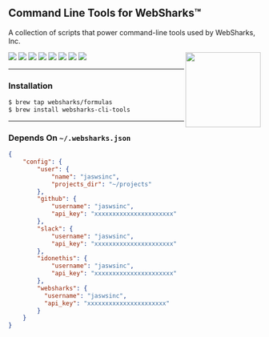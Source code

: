 ## Command Line Tools for WebSharks™

A collection of scripts that power command-line tools used by WebSharks, Inc.

<img src="http://cdn.websharks-inc.com/websharks/uploads/2013/11/sharks-logo.png" width="150" align="right" />

[![](https://img.shields.io/github/license/websharks/cli-tools.svg)](https://github.com/websharks/cli-tools/blob/HEAD/LICENSE.txt)
[![](https://img.shields.io/badge/made-w%2F_100%25_pure_awesome_sauce-AB815F.svg?label=made)](http://websharks-inc.com/)
[![](https://img.shields.io/badge/by-WebSharks_Inc.-656598.svg?label=by)](http://www.websharks-inc.com/team/)
[![](https://img.shields.io/github/release/websharks/cli-tools.svg?label=latest)](https://github.com/websharks/cli-tools/releases)
[![](https://img.shields.io/github/issues/websharks/cli-tools.svg?label=issues)](https://github.com/websharks/cli-tools/issues)
[![](https://img.shields.io/github/forks/websharks/cli-tools.svg?label=forks)](https://github.com/websharks/cli-tools/network)
[![](https://img.shields.io/github/stars/websharks/cli-tools.svg?label=stars)](https://github.com/websharks/cli-tools/stargazers)
[![](https://img.shields.io/github/downloads/websharks/cli-tools/latest/total.svg?label=downloads)](https://github.com/websharks/cli-tools/releases)

---

### Installation

```bash
$ brew tap websharks/formulas
$ brew install websharks-cli-tools
```

---

### Depends On `~/.websharks.json`

```json
{
    "config": {
        "user": {
            "name": "jaswsinc",
            "projects_dir": "~/projects"
        },
        "github": {
            "username": "jaswsinc",
            "api_key": "xxxxxxxxxxxxxxxxxxxxxx"
        },
        "slack": {
            "username": "jaswsinc",
            "api_key": "xxxxxxxxxxxxxxxxxxxxxx"
        },
        "idonethis": {
            "username": "jaswsinc",
            "api_key": "xxxxxxxxxxxxxxxxxxxxxx"
        },
        "websharks": {
          "username": "jaswsinc",
          "api_key": "xxxxxxxxxxxxxxxxxxxxxx"
        }
    }
}
```
